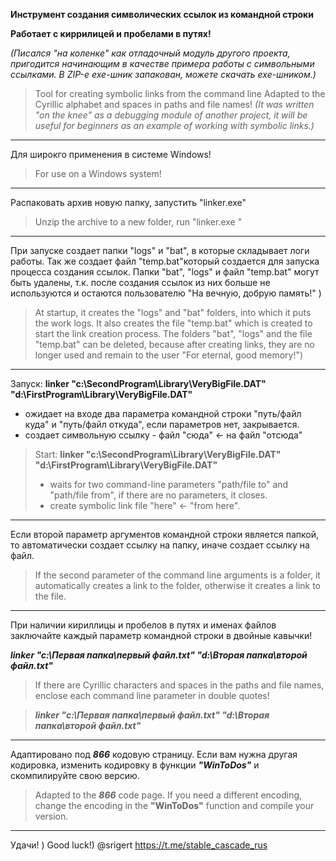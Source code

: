 **Инструмент создания символических ссылок из командной строки**

**Работает с киррилицей и пробелами в путях!**

_(Писался "на коленке" как отладочный модуль другого проекта, пригодится начинающим в качестве примера работы с символьными ссылками. В ZIP-е exe-шник запакован, можете скачать exe-шником.)_

> Tool for creating symbolic links from the command line
> Adapted to the Cyrillic alphabet and spaces in paths and file names!
> _(It was written "on the knee" as a debugging module of another project, it will be useful for beginners as an example of working with symbolic links.)_

---

Для широкго применения в системе Windows!

> For use on a Windows system!

---

Распаковать архив новую папку, запустить "linker.exe"

> Unzip the archive to a new folder, run "linker.exe "

---

При запуске создает папки "logs" и "bat", в которые складывает логи работы. Так же создает файл "temp.bat"который создается для запуска процесса создания ссылок. Папки "bat", "logs" и файл "temp.bat" могут быть удалены, т.к. после создания ссылок из них больше не используются и остаются пользователю "На вечную, добрую память!" )

> At startup, it creates the "logs" and "bat" folders, into which it puts the work logs. It also creates the file "temp.bat" which is created to start the link creation process. The folders "bat", "logs" and the file "temp.bat" can be deleted, because after creating links, they are no longer used and remain to the user "For eternal, good memory!")

---

Запуск:  **linker  "c:\SecondProgram\Library\VeryBigFile.DAT"   "d:\FirstProgram\Library\VeryBigFile.DAT"**

- ожидает на входе два параметра командной строки "путь/файл куда" и "путь/файл откуда", если параметров нет, закрывается.
- создает символьную ссылку - файл "сюда" <- на файл "отcюда"

>  Start:  **linker  "c:\SecondProgram\Library\VeryBigFile.DAT"  "d:\FirstProgram\Library\VeryBigFile.DAT"**
>- waits for two command-line parameters "path/file to" and "path/file from", if there are no parameters, it closes.
>- create symbolic link file "here" <- "from here".

---

Если второй параметр аргументов командной строки является папкой, то автоматически создает ссылку на папку, иначе создает ссылку на файл.
>If the second parameter of the command line arguments is a folder, it automatically creates a link to the folder, otherwise it creates a link to the file.

---

При наличии кириллицы и пробелов в путях и именах файлов заключайте каждый параметр командной строки в двойные кавычки!

_**linker "c:\Первая папка\первый файл.txt" "d:\Вторая папка\второй файл.txt"**_

>If there are Cyrillic characters and spaces in the paths and file names, enclose each command line parameter in double quotes!

>_**linker "с:\Первая папка\первый файл.txt" "d:\Вторая папка\второй файл.txt"**_

---

Адаптировано под _**866**_ кодовую страницу. Если вам нужна другая кодировка, изменить кодировку в функции _**"WinToDos"**_ и скомпилируйте свою версию.

>Adapted to the _**866**_ code page. If you need a different encoding, change the encoding in the **"WinToDos"** function and compile your version.

---

Удачи! )
Good luck!)
@srigert
https://t.me/stable_cascade_rus
